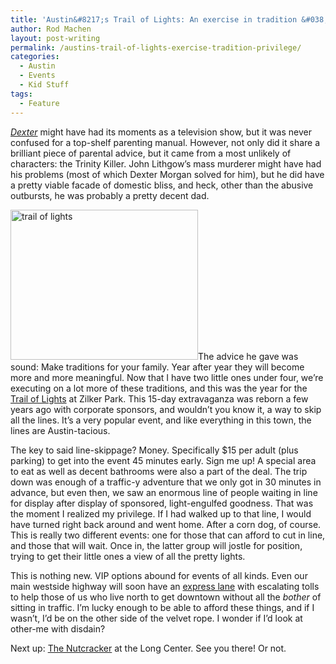 ```yaml
---
title: 'Austin&#8217;s Trail of Lights: An exercise in tradition &#038; privilege'
author: Rod Machen
layout: post-writing
permalink: /austins-trail-of-lights-exercise-tradition-privilege/
categories:
  - Austin
  - Events
  - Kid Stuff
tags:
  - Feature
---
```

<a href="http://www.sho.com/sho/dexter/home" target="_blank"><em>Dexter</em></a> might have had its moments as a television show, but it was never confused for a top-shelf parenting manual. However, not only did it share a brilliant piece of parental advice, but it came from a most unlikely of characters: the Trinity Killer. John Lithgow&#8217;s mass murderer might have had his problems (most of which Dexter Morgan solved for him), but he did have a pretty viable facade of domestic bliss, and heck, other than the abusive outbursts, he was probably a pretty decent dad.

<a href="http://words.rodmachen.com/wp-content/uploads/2013/12/Tree-Lights-Tree.jpg" target="_blank"><img class=" wp-image-116 alignright" title="Tree Lights Trees" alt="trail of lights" src="http://words.rodmachen.com/wp-content/uploads/2013/12/Tree-Lights-Tree-320x256.jpg" width="300" height="240" /></a>The advice he gave was sound: Make traditions for your family. Year after year they will become more and more meaningful. Now that I have two little ones under four, we&#8217;re executing on a lot more of these traditions, and this was the year for the <a href="http://austintrailoflights.org" target="_blank">Trail of Lights</a> at Zilker Park. This 15-day extravaganza was reborn a few years ago with corporate sponsors, and wouldn&#8217;t you know it, a way to skip all the lines. It&#8217;s a very popular event, and like everything in this town, the lines are Austin-tacious.<!--more-->

The key to said line-skippage? Money. Specifically $15 per adult (plus parking) to get into the event 45 minutes early. Sign me up! A special area to eat as well as decent bathrooms were also a part of the deal. The trip down was enough of a traffic-y adventure that we only got in 30 minutes in advance, but even then, we saw an enormous line of people waiting in line for display after display of sponsored, light-engulfed goodness. That was the moment I realized my privilege. If I had walked up to that line, I would have turned right back around and went home. After a corn dog, of course. This is really two different events: one for those that can afford to cut in line, and those that will wait. Once in, the latter group will jostle for position, trying to get their little ones a view of all the pretty lights.

This is nothing new. VIP options abound for events of all kinds. Even our main westside highway will soon have an <a href="http://www.mopacexpress.com/express-lanes/index.php" target="_blank">express lane</a> with escalating tolls to help those of us who live north to get downtown without all the *bother* of sitting in traffic. I&#8217;m lucky enough to be able to afford these things, and if I wasn&#8217;t, I&#8217;d be on the other side of the velvet rope. I wonder if I&#8217;d look at other-me with disdain?

Next up: <a href="http://www.balletaustin.org/atb/nutcracker2013.php" target="_blank">The Nutcracker</a> at the Long Center. See you there! Or not.